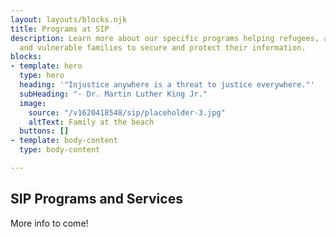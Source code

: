 ```yaml
---
layout: layouts/blocks.njk
title: Programs at SIP
description: Learn more about our specific programs helping refugees, asylum-seekers,
  and vulnerable families to secure and protect their information.
blocks:
- template: hero
  type: hero
  heading: '"Injustice anywhere is a threat to justice everywhere."'
  subHeading: "- Dr. Martin Luther King Jr."
  image:
    source: "/v1620418548/sip/placeholder-3.jpg"
    altText: Family at the beach
  buttons: []
- template: body-content
  type: body-content

---
```

## SIP Programs and Services

More info to come!
